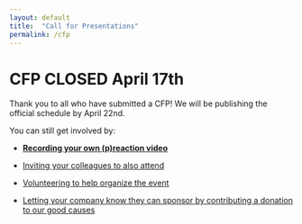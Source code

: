 ```yaml
---
layout: default
title:  "Call for Presentations"
permalink: /cfp
---
```


# CFP CLOSED April 17th

Thank you to all who have submitted a CFP! We will be publishing the official schedule by April 22nd.

You can still get involved by:

* **[Recording your own (p)reaction video](/2022/preaction)**

* [Inviting your colleagues to also attend](/attend)

* [Volunteering to help organize the event](/contact)

* [Letting your company know they can sponsor by contributing a donation to our good causes](/sponsor)

<!--
# Scope of CFP

We’re looking for you to record either 10-15min or 20-25min technical presentations around observability culture and practices, especially field studies and collaborations. All speakers are encouraged to be available for 10 minutes after their assigned session play time for live questions afterwards, and organizers are happy to help assign the best time for the speaker, given the daily live stream schedule 4pm-8pm GMT / 11am-3pm EST / 8am-12pm PST.

Sample topics include experiences using OpenTelemetry as a form of instrumentation, application of observability tooling to analyze the data, and otherwise how to improve observability in and across organizations practicing continuous delivery and DevOps. In particular, we are looking to highlight the business value of embracing observability across all kinds of end-user organizations. We're also keen to hear about making observability batteries-included by default, so that more people can experience the joys of telemetry in their favorite frameworks and tools.

The typical audience includes SREs, developers, automation engineers, and cloud operations professionals. We encourage first-time speakers to submit, and the co-chairs will offer coaching to any selected speaker who would like assistance or feedback.

# Our CFP is 'Rolling'

Because our conference isn't a monolith or oligarchy, we encourage everyone who has something that complies with the following criteria to submit:

- Your submission should serve others, not yourself
- Your submission should include others, not just yourself
- Your submission should not include product pitches

We will be accepting CFPs from now until April 17th, since being online/virtual means that there are no travel deadlines or major restrictions.

<div class="flexbox">
  <a class="flexbox-button" href="https://www.papercall.io/o11yfest-2022">Submit a CFP!</a>
</div>

If you are a for-profit commercial organization, consider [sponsoring](/sponsor) as well.

# Timings and Notifications

If we accept your submission, you will be notified immediately and will be asked to confirm this acceptance.

Once you confirm, you have until April 17th to provide a link to your recorded video. If you submit your talk on or after April 15th, assume that you should also be submitting your video ASAP.

* Lightning talks (~10-15min) should be NO longer than 15mins, period.
* Full presentations (~20-25min) should be NO longer than 30min, period.

# Recordings

If you want us to help you set up a recordable video conferencing session, you may request this. If not, read carefully below.

Recording tips:

* Your recordings should be as close to 1080p (1920x1080) as possible. Camera in the upper right hand corner preferred, but if you don’t want your camera for any reason, we respect that too.
* Silence you phone, close your email and chat clients, other windows etc, and make sure you are in an undisturbed area as much as possible.
* Absolutely NO BACKGROUND MUSIC. This is not necessary and may even violate content copyrights.
* There is no need to embed o11yfest logos or branding into your presentation visuals.
* Use your best mic and camera, and test them out thoroughly before doing the whole recording
* We do not impose slide formats other than what complies with our Code of Conduct (i.e. insensitive and rude imagery, vulgarity, etc. is right out)
* You should have one slide introducing yourself because we are not going to do lower-third slide-ins etc.
* Please refrain for blatant product pitches, but of course discussing what you personally do in relation to topics like OpenTelemetry etc is fine.

# Cancellation

If after you've accepted, you cannot provide a pre-recorded video before April 17th, no worries. Let us know, one way or the other, and we'll figure something out. We appreciate proactive, slightly-over-communication.

If you've already provided a pre-recording but can't be available for live Q&A, this does not disqualify your presentation and we'll find the right time to schedule it. We can either reschedule the Q&A for an better time for you and attendees, or let them know that your Q&A will be async via our Discord server. In this case, we do hope that you'll still be kind enough to answer questions that come your way.

-->
